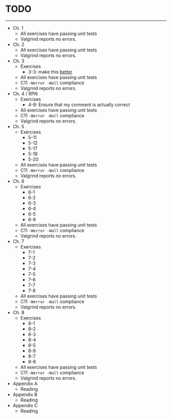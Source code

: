 # TODO
---
- Ch. 1
  - All exercises have passing unit tests
  - Valgrind reports no errors.
- Ch. 2
  - All exercises have passing unit tests
  - Valgrind reports no errors.
- Ch. 3
  - Exercises
    - 3-3: make this [better](https://gist.github.com/robot-dreams/34d10248bc474f5a4312fa72e325656a)
  - All exercises have passing unit tests
  - C11 `-Werror -Wall` compliance
  - Valgrind reports no errors.
- Ch. 4 / RPN
  - Exercises
    - 4-9: Ensure that my comment is actually correct
  - All exercises have passing unit tests
  - C11 `-Werror -Wall` compliance
  - Valgrind reports no errors.
- Ch. 5
  - Exercises
    - 5-11
    - 5-12
    - 5-17
    - 5-19
    - 5-20
  - All exercises have passing unit tests
  - C11 `-Werror -Wall` compliance
  - Valgrind reports no errors.
- Ch. 6
  - Exercises
    - 6-1
    - 6-2
    - 6-3
    - 6-4
    - 6-5
    - 6-6
  - All exercises have passing unit tests
  - C11 `-Werror -Wall` compliance
  - Valgrind reports no errors.
- Ch. 7
  - Exercises
    - 7-1
    - 7-2
    - 7-3
    - 7-4
    - 7-5
    - 7-6
    - 7-7
    - 7-8
  - All exercises have passing unit tests
  - C11 `-Werror -Wall` compliance
  - Valgrind reports no errors.
- Ch. 8
  - Exercises
    - 8-1
    - 8-2
    - 8-3
    - 8-4
    - 8-5
    - 8-6
    - 8-7
    - 8-8
  - All exercises have passing unit tests
  - C11 `-Werror -Wall` compliance
  - Valgrind reports no errors.
- Appendix A
  - Reading
- Appendix B
  - Reading
- Appendix C
  - Reading

